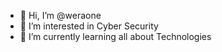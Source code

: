 - 👋 Hi, I’m @weraone
- 👀 I’m interested in Cyber Security
- 🌱 I’m currently learning all about Technologies

<!---
weraone/weraone is a ✨ special ✨ repository because its `README.md` (this file) appears on your GitHub profile.
You can click the Preview link to take a look at your changes.
--->
